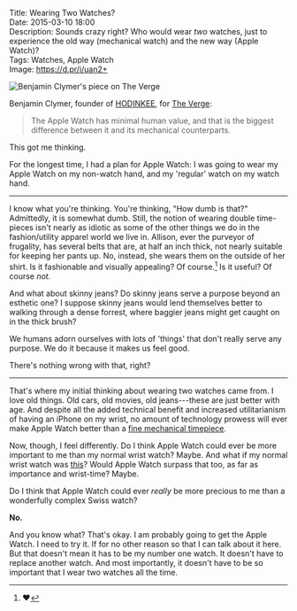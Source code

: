 Title: Wearing Two Watches?  
Date: 2015-03-10 18:00    
Description: Sounds crazy right? Who would wear *two* watches, just to experience the old way (mechanical watch) and the new way (Apple Watch)?  
Tags: Watches, Apple Watch  
Image: https://d.pr/i/uan2+  

![Benjamin Clymer's piece on The Verge](https://d.pr/i/uan2+ "Benjamin Clymer's piece on The Verge")
<!-- {.screenshot} -->

Benjamin Clymer, founder of [HODINKEE][1], for [The Verge][2]:

> The Apple Watch has minimal human value, and that is the biggest difference between it and its mechanical counterparts.

This got me thinking.

For the longest time, I had a plan for Apple Watch: I was going to wear my Apple Watch on my non-watch hand, and my 'regular' watch on my watch hand.

***

I know what you're thinking. You're thinking, "How dumb is that?" Admittedly, it is somewhat dumb. Still, the notion of wearing double time-pieces isn't nearly as idiotic as some of the other things we do in the fashion/utility apparel world we live in. Allison, ever the purveyor of frugality, has several belts that are, at half an inch thick, not nearly suitable for keeping her pants up. No, instead, she wears them on the outside of her shirt. Is it fashionable and visually appealing? Of course.[^1] Is it useful? Of course *not.*

And what about skinny jeans? Do skinny jeans serve a purpose beyond an esthetic one? I suppose skinny jeans would lend themselves better to walking through a dense forrest, where baggier jeans might get caught on in the thick brush?

We humans adorn ourselves with lots of 'things' that don't really serve any purpose. We do it because it makes us feel good.

There's nothing wrong with that, right?

***

That's where my initial thinking about wearing two watches came from. I love old things. Old cars, old movies, old jeans---these are just better with age. And despite all the added technical benefit and increased utilitarianism of having an iPhone on my wrist, no amount of technology prowess will ever make Apple Watch better than a [fine mechanical timepiece][3]. 

Now, though, I feel differently. Do I think Apple Watch could ever be more important to me than my normal wrist watch? Maybe. And what if my normal wrist watch was [this][4]? Would Apple Watch surpass that too, as far as importance and wrist-time? Maybe. 

Do I think that Apple Watch could ever *really* be more precious to me than a wonderfully complex Swiss watch? 

**No.**

And you know what? That's okay. I am probably going to get the Apple Watch. I need to try it. If for no other reason so that I can talk about it here. But that doesn't mean it has to be my number one watch. It doesn't have to replace another watch. And most importantly, it doesn't have to be so important that I wear two watches all the time.

[^1]: ❤️

[1]: http://www.hodinkee.com/ "HODINKEE"
[2]: http://www.theverge.com/2015/3/9/8176049/apple-watch-edition-vs-rolex-benjamin-clymer-interview "Benjamin Clymer's post on The Verge"
[3]: http://www.rolex.com/watches/sea-dweller-4000/m116600-0003/magazine.html "Rolex Sea-Dweller 4000"
[4]: http://www.patek.com/en/mens-watches/aquanaut/5167A-001 "Patek Aquanaut 5167A-001"